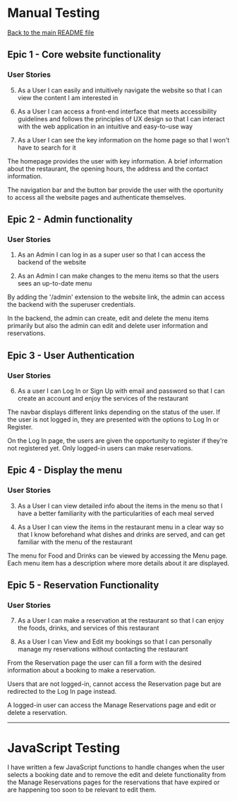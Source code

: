 # Manual Testing

[Back to the main README file](/README.md)

## Epic 1 - Core website functionality

### User Stories

5. As a User I can easily and intuitively navigate the website so that I can view the content I am interested in

9. As a User I can access a front-end interface that meets accessibility guidelines and follows the principles of UX design so that I can interact with the web application in an intuitive and easy-to-use way

10. As a User I can see the key information on the home page so that I won't have to search for it

The homepage provides the user with key information. A brief information about the restaurant, the opening hours, the address and the contact information. 

The navigation bar and the button bar provide the user with the oportunity to access all the website pages and authenticate themselves.

## Epic 2 - Admin functionality

### User Stories

1. As an Admin I can log in as a super user so that I can access the backend of the website

2. As an Admin I can make changes to the menu items so that the users sees an up-to-date menu

By adding the '/admin' extension to the website link, the admin can access the backend with the superuser credentials. 

In the backend, the admin can create, edit and delete the menu items primarily but also the admin can edit and delete user information and reservations.

## Epic 3 - User Authentication

### User Stories

6. As a user I can Log In or Sign Up with email and password so that I can create an account and enjoy the services of the restaurant

The navbar displays different links depending on the status of the user. If the user is not logged in, they are presented with the options to Log In or Register.

On the Log In page, the users are given the opportunity to register if they're not registered yet. Only logged-in users can make reservations.

## Epic 4 - Display the menu

### User Stories
3. As a User I can view detailed info about the items in the menu so that I have a better familiarity with the particularities of each meal served

4. As a User I can view the items in the restaurant menu in a clear way so that I know beforehand what dishes and drinks are served, and can get familiar with the menu of the restaurant

The menu for Food and Drinks can be viewed by accessing the Menu page. Each menu item has a description where more details about it are displayed.

## Epic 5 - Reservation Functionality

### User Stories
7. As a User I can make a reservation at the restaurant so that I can enjoy the foods, drinks, and services of this restaurant

8. As a User I can View and Edit my bookings so that I can personally manage my reservations without contacting the restaurant

From the Reservation page the user can fill a form with the desired information about a booking to make a reservation.

Users that are not logged-in, cannot access the Reservation page but are redirected to the Log In page instead.

A logged-in user can access the Manage Reservations page and edit or delete a reservation.
<br>
<hr>

# JavaScript Testing
I have written a few JavaScript functions to handle changes when the user selects a booking date and to remove the edit and delete functionality from the Manage Reservations pages for the reservations that have expired or are happening too soon to be relevant to edit them.




